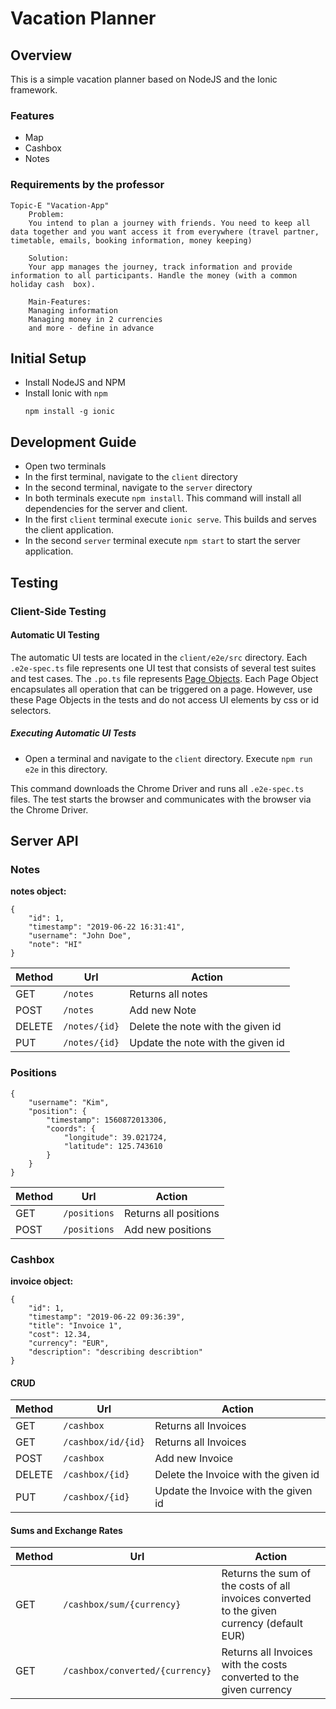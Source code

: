 # Vacation Planner

## Overview
This is a simple vacation planner based on NodeJS and the Ionic framework.

### Features
* Map
* Cashbox
* Notes

### Requirements by the professor
```
Topic-E "Vacation-App"
    Problem:
    You intend to plan a journey with friends. You need to keep all data together and you want access it from everywhere (travel partner, timetable, emails, booking information, money keeping)

    Solution:
    Your app manages the journey, track information and provide information to all participants. Handle the money (with a common holiday cash  box).

    Main-Features:
    Managing information
    Managing money in 2 currencies
    and more - define in advance
```

## Initial Setup
* Install NodeJS and NPM
* Install Ionic with ```npm```
    ```
    npm install -g ionic
    ```


## Development Guide
* Open two terminals
* In the first terminal, navigate to the ```client``` directory
* In the second terminal, navigate to the ```server``` directory
* In both terminals execute ```npm install```. This command will install all dependencies for the server and client.
* In the first ```client``` terminal execute ```ionic serve```. This builds and serves the client application.
* In the second ```server``` terminal execute ```npm start``` to start the server application.

## Testing

### Client-Side Testing

#### Automatic UI Testing
The automatic UI tests are located in the ```client/e2e/src``` directory. Each ```.e2e-spec.ts``` file represents one UI test that consists of several test suites and test cases. The ```.po.ts``` file represents [Page Objects](https://martinfowler.com/bliki/PageObject.html). Each Page Object encapsulates all operation that can be triggered on a page. However, use these Page Objects in the tests and do not access UI elements by css or id selectors.


##### Executing Automatic UI Tests
* Open a terminal and navigate to the ```client``` directory. Execute ```npm run e2e``` in this directory.

This command downloads the Chrome Driver and runs all ```.e2e-spec.ts``` files. The test starts the browser and communicates with the browser via the Chrome Driver.

## Server API

### Notes
__notes object:__    
```
{
    "id": 1,
    "timestamp": "2019-06-22 16:31:41",
    "username": "John Doe",
    "note": "HI"
}
```

| Method    | Url           | Action                                   |
| --------- |---------------| ---------------------------------------- | 
| GET       | `/notes`      | Returns all notes                        |  
| POST      | `/notes`      | Add new Note                             | 
| DELETE    | `/notes/{id}` | Delete the note with the given id        | 
| PUT       | `/notes/{id}` | Update the note with the given id        | 

### Positions
```
{
    "username": "Kim",
    "position": {
        "timestamp": 1560872013306,
        "coords": {
            "longitude": 39.021724,
            "latitude": 125.743610
        }
    }
}
```

| Method    | Url           | Action                               |
| --------- |---------------| ------------------------------------ | 
| GET       | `/positions`  | Returns all positions                |  
| POST      | `/positions`  | Add new positions                    | 

### Cashbox
__invoice object:__    
```
{
    "id": 1,
    "timestamp": "2019-06-22 09:36:39",
    "title": "Invoice 1",
    "cost": 12.34,
    "currency": "EUR",
    "description": "describing describtion"
}
```  

#### CRUD
| Method    | Url                | Action                                      |
| --------- |--------------------| ------------------------------------------- | 
| GET       | `/cashbox`         | Returns all Invoices                        |  
| GET       | `/cashbox/id/{id}` | Returns all Invoices                        |  
| POST      | `/cashbox`         | Add new Invoice                             | 
| DELETE    | `/cashbox/{id}`    | Delete the Invoice with the given id        | 
| PUT       | `/cashbox/{id}`    | Update the Invoice with the given id        | 
#### Sums and Exchange Rates
| Method    | Url                             | Action                                      |
| --------- |---------------------------------| ------------------------------------------- | 
| GET       | `/cashbox/sum/{currency}`       | Returns the sum of the costs of all invoices converted to the given currency (default EUR) |  
| GET       | `/cashbox/converted/{currency}` | Returns all Invoices with the costs converted to the given currency | 
